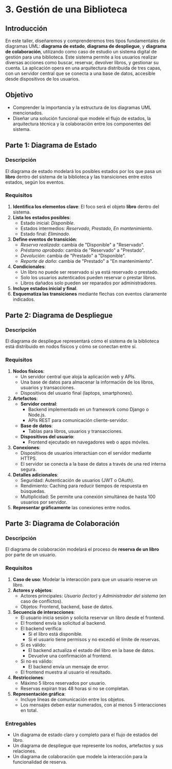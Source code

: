 # 3. Gestión de una Biblioteca

## Introducción
En este taller, diseñaremos y comprenderemos tres tipos fundamentales de diagramas UML: **diagrama de estado**, **diagrama de despliegue**, y **diagrama de colaboración**, utilizando como caso de estudio un sistema digital de gestión para una biblioteca. Este sistema permite a los usuarios realizar diversas acciones como buscar, reservar, devolver libros, y gestionar su cuenta. La aplicación opera en una arquitectura distribuida de tres capas, con un servidor central que se conecta a una base de datos, accesible desde dispositivos de los usuarios.

## Objetivo
- Comprender la importancia y la estructura de los diagramas UML mencionados.
- Diseñar una solución funcional que modele el flujo de estados, la arquitectura técnica y la colaboración entre los componentes del sistema.
## Parte 1: Diagrama de Estado

### Descripción
El diagrama de estado modelará los posibles estados por los que pasa un **libro** dentro del sistema de la biblioteca y las transiciones entre estos estados, según los eventos.

### Requisitos
1. **Identifica los elementos clave**: El foco será el objeto **libro** dentro del sistema.
2. **Lista los estados posibles**:
   - Estado inicial: *Disponible*.
   - Estados intermedios: *Reservado*, *Prestado*, *En mantenimiento*.
   - Estado final: *Eliminado*.
3. **Define eventos de transición**:
   - *Reserva realizada*: cambia de "Disponible" a "Reservado".
   - *Préstamo aprobado*: cambia de "Reservado" a "Prestado".
   - *Devolución*: cambia de "Prestado" a "Disponible".
   - *Reporte de daño*: cambia de "Prestado" a "En mantenimiento".
4. **Condicionales**:
   - Un libro no puede ser reservado si ya está reservado o prestado.
   - Solo los usuarios autenticados pueden reservar o prestar libros.
   - Libros dañados solo pueden ser reparados por administradores.
5. **Incluye estados inicial y final**.
6. **Esquematiza las transiciones** mediante flechas con eventos claramente indicados.
## Parte 2: Diagrama de Despliegue

### Descripción
El diagrama de despliegue representará cómo el sistema de la biblioteca está distribuido en nodos físicos y cómo se conectan entre sí.

### Requisitos
1. **Nodos físicos**:
   - Un servidor central que aloja la aplicación web y APIs.
   - Una base de datos para almacenar la información de los libros, usuarios y transacciones.
   - Dispositivos del usuario final (laptops, smartphones).
2. **Artefactos**:
   - **Servidor central**:
     - Backend implementado en un framework como Django o Node.js.
     - APIs REST para comunicación cliente-servidor.
   - **Base de datos**:
     - Tablas para libros, usuarios y transacciones.
   - **Dispositivos del usuario**:
     - Frontend ejecutado en navegadores web o apps móviles.
3. **Conexiones**:
   - Dispositivos de usuarios interactúan con el servidor mediante HTTPS.
   - El servidor se conecta a la base de datos a través de una red interna segura.
4. **Detalles adicionales**:
   - Seguridad: Autenticación de usuarios (JWT o OAuth).
   - Rendimiento: Caching para reducir tiempos de respuesta en búsquedas.
   - Multiplicidad: Se permite una conexión simultánea de hasta 100 usuarios por servidor.
5. **Representar gráficamente** las conexiones entre nodos.
## Parte 3: Diagrama de Colaboración

### Descripción
El diagrama de colaboración modelará el proceso de **reserva de un libro** por parte de un usuario.

### Requisitos
1. **Caso de uso**: Modelar la interacción para que un usuario reserve un libro.
2. **Actores y objetos**:
   - Actores principales: *Usuario (lector)* y *Administrador del sistema* (en caso de conflictos).
   - Objetos: Frontend, backend, base de datos.
3. **Secuencia de interacciones**:
   - El usuario inicia sesión y solicita reservar un libro desde el frontend.
   - El frontend envía la solicitud al backend.
   - El backend verifica:
     - Si el libro está disponible.
     - Si el usuario tiene permisos y no excedió el límite de reservas.
   - Si es válido:
     - El backend actualiza el estado del libro en la base de datos.
     - Devuelve una confirmación al frontend.
   - Si no es válido:
     - El backend envía un mensaje de error.
   - El frontend muestra al usuario el resultado.
4. **Restricciones**:
   - Máximo 5 libros reservados por usuario.
   - Reservas expiran tras 48 horas si no se completan.
5. **Representación gráfica**:
   - Incluye líneas de comunicación entre los objetos.
   - Los mensajes deben estar numerados, con al menos 5 interacciones en total.
### Entregables
- Un diagrama de estado claro y completo para el flujo de estados del libro.
- Un diagrama de despliegue que represente los nodos, artefactos y sus relaciones.
- Un diagrama de colaboración que modele la interacción para la funcionalidad de reserva.
